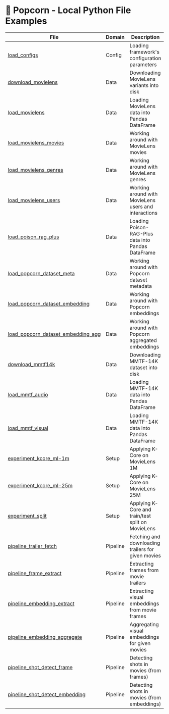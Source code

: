 # 🍿 Popcorn - Local Python File Examples

| File                                                                                         | Domain   | Description                                          |
| -------------------------------------------------------------------------------------------- | -------- | ---------------------------------------------------- |
| [load_configs](/examples/python/load_configs.py)                                             | Config   | Loading framework's configuration parameters         |
| [download_movielens](/examples/python/download_movielens.py)                                 | Data     | Downloading MovieLens variants into disk             |
| [load_movielens](/examples/python/load_movielens.py)                                         | Data     | Loading MovieLens data into Pandas DataFrame         |
| [load_movielens_movies](/examples/python/load_movielens_movies.py)                           | Data     | Working around with MovieLens movies                 |
| [load_movielens_genres](/examples/python/load_movielens_genres.py)                           | Data     | Working around with MovieLens genres                 |
| [load_movielens_users](/examples/python/load_movielens_users.py)                             | Data     | Working around with MovieLens users and interactions |
| [load_poison_rag_plus](/examples/python/load_poison_rag_plus.py)                             | Data     | Loading Poison-RAG-Plus data into Pandas DataFrame   |
| [load_popcorn_dataset_meta](/examples/python/load_popcorn_dataset_meta.py)                   | Data     | Working around with Popcorn dataset metadata         |
| [load_popcorn_dataset_embedding](/examples/python/load_popcorn_dataset_embedding.py)         | Data     | Working around with Popcorn embeddings               |
| [load_popcorn_dataset_embedding_agg](/examples/python/load_popcorn_dataset_embedding_agg.py) | Data     | Working around with Popcorn aggregated embeddings    |
| [download_mmtf14k](/examples/python/download_mmtf14k.py)                                     | Data     | Downloading MMTF-14K dataset into disk               |
| [load_mmtf_audio](/examples/python/load_mmtf_audio.py)                                       | Data     | Loading MMTF-14K data into Pandas DataFrame          |
| [load_mmtf_visual](/examples/python/load_mmtf_visual.py)                                     | Data     | Loading MMTF-14K data into Pandas DataFrame          |
| [experiment_kcore_ml-1m](/examples/python/experiment_kcore_ml-1m.py)                         | Setup    | Applying K-Core on MovieLens 1M                      |
| [experiment_kcore_ml-25m](/examples/python/experiment_kcore_ml-25m.py)                       | Setup    | Applying K-Core on MovieLens 25M                     |
| [experiment_split](/examples/python/experiment_split.py)                                     | Setup    | Applying K-Core and train/test split on MovieLens    |
| [pipeline_trailer_fetch](/examples/python/pipeline_trailer_fetch.py)                         | Pipeline | Fetching and downloading trailers for given movies   |
| [pipeline_frame_extract](/examples/python/pipeline_frame_extract.py)                         | Pipeline | Extracting frames from movie trailers                |
| [pipeline_embedding_extract](/examples/python/pipeline_embedding_extract.py)                 | Pipeline | Extracting visual embeddings from movie frames       |
| [pipeline_embedding_aggregate](/examples/python/pipeline_embedding_aggregate.py)             | Pipeline | Aggregating visual embeddings for given movies       |
| [pipeline_shot_detect_frame](/examples/python/pipeline_shot_detect_frame.py)                 | Pipeline | Detecting shots in movies (from frames)              |
| [pipeline_shot_detect_embedding](/examples/python/pipeline_shot_detect_embedding.py)         | Pipeline | Detecting shots in movies (from embeddings)          |
